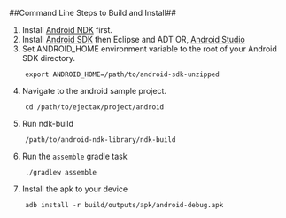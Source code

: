 ##Command Line Steps to Build and Install##
1. Install [Android NDK](http://developer.android.com/tools/sdk/ndk/index.html) first.
2. Install [Android SDK](http://developer.android.com/sdk/index.html) then Eclipse and ADT OR, [Android Studio](http://developer.android.com/sdk/installing/studio.html)
3. Set ANDROID_HOME environment variable to the root of your Android SDK directory.
```
	export ANDROID_HOME=/path/to/android-sdk-unzipped
```
4. Navigate to the android sample project.
```
	cd /path/to/ejectax/project/android
```
5. Run ndk-build
```
	/path/to/android-ndk-library/ndk-build
```
6. Run the `assemble` gradle task
```
	./gradlew assemble
```
7. Install the apk to your device
```
	adb install -r build/outputs/apk/android-debug.apk
```

